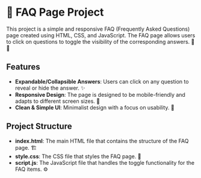 # 📖 FAQ Page Project

This project is a simple and responsive FAQ (Frequently Asked Questions) page created using HTML, CSS, and JavaScript. The FAQ page allows users to click on questions to toggle the visibility of the corresponding answers. 🤔💡

## Features
- **Expandable/Collapsible Answers**: Users can click on any question to reveal or hide the answer. ✨
- **Responsive Design**: The page is designed to be mobile-friendly and adapts to different screen sizes. 📱
- **Clean & Simple UI**: Minimalist design with a focus on usability. 🎨

## Project Structure

- **index.html**: The main HTML file that contains the structure of the FAQ page. 🏗️
- **style.css**: The CSS file that styles the FAQ page. 🎨
- **script.js**: The JavaScript file that handles the toggle functionality for the FAQ items. ⚙️

